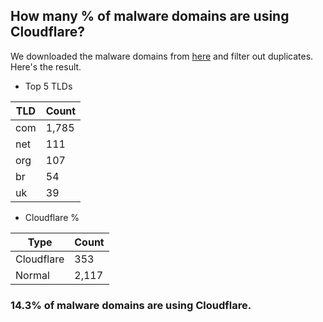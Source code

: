 ## How many % of malware domains are using Cloudflare?


We downloaded the malware domains from [here](https://urlhaus.abuse.ch) and filter out duplicates.
Here's the result.


[//]: # (start replacement)


- Top 5 TLDs

| TLD | Count |
| --- | --- |
| com | 1,785 |
| net | 111 |
| org | 107 |
| br | 54 |
| uk | 39 |


- Cloudflare %

| Type | Count |
| --- | --- |
| Cloudflare | 353 |
| Normal | 2,117 |


### 14.3% of malware domains are using Cloudflare.